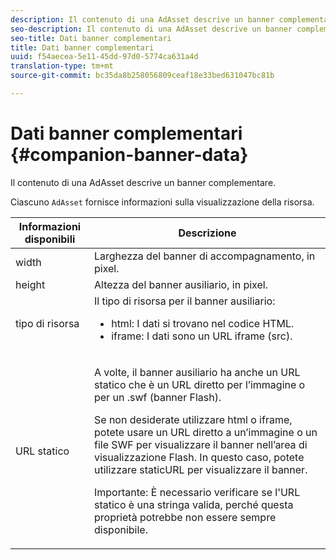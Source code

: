 ```yaml
---
description: Il contenuto di una AdAsset descrive un banner complementare.
seo-description: Il contenuto di una AdAsset descrive un banner complementare.
seo-title: Dati banner complementari
title: Dati banner complementari
uuid: f54aecea-5e11-45dd-97d0-5774ca631a4d
translation-type: tm+mt
source-git-commit: bc35da8b258056809ceaf18e33bed631047bc81b

---
```



# Dati banner complementari {#companion-banner-data}

Il contenuto di una AdAsset descrive un banner complementare.

<!--<a id="section_D730B4FD6FD749E9860B6A07FC110552"></a>-->

Ciascuno `AdAsset` fornisce informazioni sulla visualizzazione della risorsa.

<table id="table_760C885E2DCA4BE983CC57FDA7BD5B14"> 
 <thead> 
  <tr> 
   <th colname="col1" class="entry"> <b>Informazioni disponibili </b></th> 
   <th colname="col2" class="entry"> <b>Descrizione</b> </th> 
  </tr> 
 </thead>
 <tbody> 
  <tr> 
   <td colname="col1"> width </td> 
   <td colname="col2"> Larghezza del banner di accompagnamento, in pixel. </td> 
  </tr> 
  <tr> 
   <td colname="col1"> height </td> 
   <td colname="col2"> Altezza del banner ausiliario, in pixel. </td> 
  </tr> 
  <tr> 
   <td colname="col1"> tipo di risorsa </td> 
   <td colname="col2">Il tipo di risorsa per il banner ausiliario: 
    <ul id="ul_A067787FE49E4B6095BE0AC1D447DBB3"> 
     <li id="li_02B7224C67004095B3F6E50FD21E507E">html: I dati si trovano nel codice HTML. </li> 
     <li id="li_5F37E14472424F808C6094F42009E676">iframe: I dati sono un URL iframe (src). </li> 
    </ul> </td> 
  </tr> 
  <tr> 
   <td colname="col1"> URL statico </td> 
   <td colname="col2"> <p>A volte, il banner ausiliario ha anche un <span class="codeph"> URL</span> statico che è un URL diretto per l’immagine o per un <span class="codeph"> .swf</span> (banner Flash). </p> <p>Se non desiderate utilizzare html o iframe, potete usare un URL diretto a un’immagine o un file SWF per visualizzare il banner nell’area di visualizzazione Flash. In questo caso, potete utilizzare <span class="codeph"> staticURL</span> per visualizzare il banner. </p> <p>Importante:  È necessario verificare se l'URL statico è una stringa valida, perché questa proprietà potrebbe non essere sempre disponibile. </p> </td> 
  </tr> 
 </tbody> 
</table>